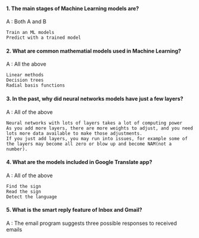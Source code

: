 #### 1. The main stages of Machine Learning models are?

A : Both A and B

    Train an ML models
    Predict with a trained model

#### 2. What are common mathematial models used in Machine Learning?

A : All the above

    Linear methods
    Decision trees
    Radial basis functions

#### 3. In the past, why did neural networks models have just a few layers?

A : All of the above

    Neural networks with lots of layers takes a lot of computing power
    As you add more layers, there are more weights to adjust, and you need lots more data available to make those adjustments.
    If you just add layers, you may run into issues, for example some of the layers may become all zero or blow up and become NAM(not a number).

#### 4. What are the models included in Google Translate app?

A : All of the above

    Find the sign
    Read the sign
    Detect the language

#### 5. What is the smart reply feature of Inbox and Gmail?

A : The email program suggests three possible responses to received emails